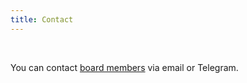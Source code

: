 ```yaml
---
title: Contact
---
```


<br>
<contact-info></contact-info>

You can contact [board members](/board) via email or Telegram.

<social-media-bar></social-media-bar>